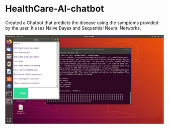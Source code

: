 # HealthCare-AI-chatbot
Created a Chatbot that predicts the disease using the symptoms provided by the user. It uses Naive Bayes and Sequential Neural Networks.

![alt text](https://github.com/vivekkumar592/HealthCare-AI-chatbot/blob/main/chatbot.jpeg)
